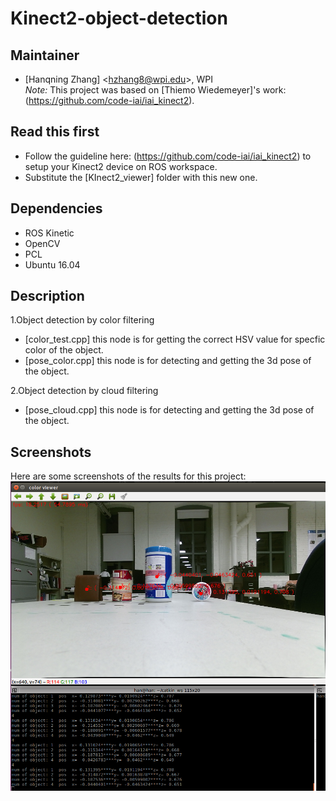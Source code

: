 # Kinect2-object-detection   
## Maintainer
- [Hanqning Zhang] <<hzhang8@wpi.edu>>, WPI   
*Note:* This project was based on [Thiemo Wiedemeyer]'s work:(https://github.com/code-iai/iai_kinect2).   
## Read this first
- Follow the guideline here: (https://github.com/code-iai/iai_kinect2) to setup your Kinect2 device on ROS workspace.
- Substitute the [KInect2_viewer] folder with this new one. 

## Dependencies

- ROS Kinetic
- OpenCV
- PCL
- Ubuntu 16.04

## Description   
1.Object detection by color filtering  
- [color_test.cpp] this node is for getting the correct HSV value for specfic color of the object.
- [pose_color.cpp] this node is for detecting and getting the 3d pose of the object.    

2.Object detection by cloud filtering
- [pose_cloud.cpp] this node is for detecting and getting the 3d pose of the object.

## Screenshots

Here are some screenshots of the results for this project:   
![pose_cloud image](https://github.com/Zhanghq8/Kinect2-object-detection/blob/master/pose_cloud.png)
